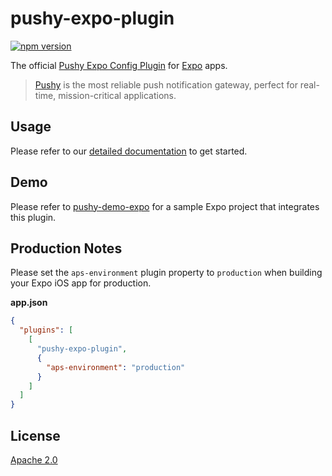 # pushy-expo-plugin
[![npm version](https://badge.fury.io/js/pushy-expo-plugin.svg)](https://www.npmjs.com/package/pushy-expo-plugin)

The official [Pushy Expo Config Plugin](https://pushy.me/) for [Expo](https://expo.dev/) apps.

> [Pushy](https://pushy.me/) is the most reliable push notification gateway, perfect for real-time, mission-critical applications.

## Usage

Please refer to our [detailed documentation](https://pushy.me/docs/additional-platforms/react-native) to get started.

## Demo

Please refer to [pushy-demo-expo](https://github.com/pushy/pushy-demo-expo) for a sample Expo project that integrates this plugin.

## Production Notes

Please set the `aps-environment` plugin property to `production` when building your Expo iOS app for production.

**app.json**
```json
{
  "plugins": [
    [
      "pushy-expo-plugin",
      {
        "aps-environment": "production"
      }
    ]
  ]
}
```

## License

[Apache 2.0](LICENSE)
